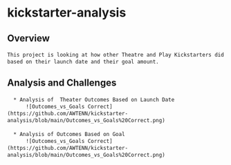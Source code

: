 # kickstarter-analysis
  ## Overview
    This project is looking at how other Theatre and Play Kickstarters did based on their launch date and their goal amount.

  ## Analysis and Challenges
      * Analysis of  Theater Outcomes Based on Launch Date
          ![Outcomes_vs_Goals Correct](https://github.com/AWTENN/kickstarter-analysis/blob/main/Outcomes_vs_Goals%20Correct.png)
          
      * Analysis of Outcomes Based on Goal 
          ![Outcomes_vs_Goals Correct](https://github.com/AWTENN/kickstarter-analysis/blob/main/Outcomes_vs_Goals%20Correct.png)
      

